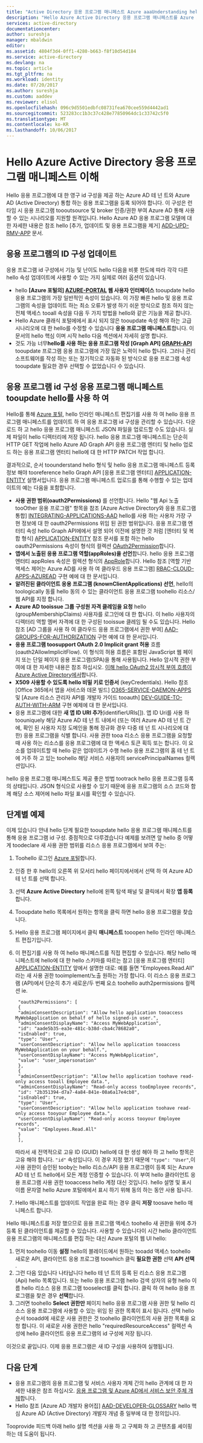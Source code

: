 ```yaml
---
title: "Active Directory 응용 프로그램 매니페스트 Azure aaaUnderstanding hello | Microsoft Docs"
description: "Hello Azure Active Directory 응용 프로그램 매니페스트를 Azure AD 테 넌 트에 응용 프로그램 id 구성을 나타내며 toofacilitate 사용 되는 OAuth 인증, 승인 환경 등의 자세한 정보를 제공 합니다."
services: active-directory
documentationcenter: 
author: sureshja
manager: mbaldwin
editor: 
ms.assetid: 4804f3d4-0ff1-4280-b663-f8f10d54d184
ms.service: active-directory
ms.devlang: na
ms.topic: article
ms.tgt_pltfrm: na
ms.workload: identity
ms.date: 07/20/2017
ms.author: sureshja
ms.custom: aaddev
ms.reviewer: elisol
ms.openlocfilehash: 096c9d5501edbfc08731fea670cee559d4442ad1
ms.sourcegitcommit: 523283cc1b3c37c428e77850964dc1c33742c5f0
ms.translationtype: MT
ms.contentlocale: ko-KR
ms.lasthandoff: 10/06/2017
---
```

# <a name="understanding-hello-azure-active-directory-application-manifest"></a>Hello Azure Active Directory 응용 프로그램 매니페스트 이해
Hello 응용 프로그램에 대 한 영구 id 구성을 제공 하는 Azure AD 테 넌 트와 Azure AD (Active Directory) 통합 하는 응용 프로그램을 등록 되어야 합니다. 이 구성은 런타임 시 응용 프로그램 toooutsource 및 broker 인증/권한 부여 Azure AD 통해 사용할 수 있는 시나리오를 지원할 원격입니다. Hello Azure AD 응용 프로그램 모델에 대 한 자세한 내용은 참조 hello [추가, 업데이트 및 응용 프로그램을 제거] [ ADD-UPD-RMV-APP] 문서.

## <a name="updating-an-applications-identity-configuration"></a>응용 프로그램의 ID 구성 업데이트
응용 프로그램 id 구성에서 기능 및 난이도 hello 다음을 비롯 한도에 따라 각각 다른 hello 속성 업데이트에 사용할 수 있는 가지 실제로 여러 옵션이 있습니다.

* hello  **[Azure 포털의] [ AZURE-PORTAL] 웹 사용자 인터페이스** tooupdate hello 응용 프로그램의 가장 일반적인 속성이 있습니다. 이 가장 빠른 hello 및 응용 프로그램의 속성을 업데이트 하는 최소 오류가 발생 하기 쉬운 방식으로 참조 하지 않는 전체 액세스 tooall 속성을 다음 두 가지 방법을 hello와 같은 기능을 제공 합니다.
* Hello Azure 클래식 포털에에서 표시 되지 않은 tooupdate 속성 해야 하는 고급 시나리오에 대 한 hello를 수정할 수 있습니다 **응용 프로그램 매니페스트**합니다. 이 문서의 hello 핵심 이며 시작 hello 다음 섹션에서 자세히 설명 합니다.
* 것도 가능 너무**hello를 사용 하는 응용 프로그램 작성 [Graph API] [ GRAPH-API]**  tooupdate 프로그램 응용 프로그램에 가장 많은 노력이 hello 합니다. 그러나 관리 소프트웨어를 작성 하는 또는 정기적으로 자동화 된 방식으로 응용 프로그램 속성 tooupdate 필요한 경우 선택할 수 없었습니다 수 있습니다.

## <a name="using-hello-application-manifest-tooupdate-an-applications-identity-configuration"></a>응용 프로그램 id 구성 응용 프로그램 매니페스트 tooupdate hello를 사용 하 여
Hello를 통해 [Azure 포털][AZURE-PORTAL], hello 인라인 매니페스트 편집기를 사용 하 여 hello 응용 프로그램 매니페스트를 업데이트 하 여 응용 프로그램 id 구성을 관리할 수 있습니다. 다운로드 하 고 hello 응용 프로그램 매니페스트 JSON 파일을 업로드할 수도 있습니다. 실제 파일이 hello 디렉터리에 저장 됩니다. hello 응용 프로그램 매니페스트는 단순히 HTTP GET 작업에 hello Azure AD Graph API 응용 프로그램 엔터티 및 hello 업로드 하는 응용 프로그램 엔터티 hello에 대 한 HTTP PATCH 작업 합니다.

결과적으로, 순서 toounderstand hello 형식 및 hello 응용 프로그램 매니페스트 등록 정보 해야 tooreference hello Graph API [응용 프로그램 엔터티] [ APPLICATION-ENTITY] 설명서입니다. 응용 프로그램 매니페스트 업로드를 통해 수행할 수 있는 업데이트의 예는 다음을 포함합니다.

* **사용 권한 범위(oauth2Permissions)** 를 선언합니다. Hello "웹 Api 노출 tooOther 응용 프로그램" 항목을 참조 [Azure Active Directory와 응용 프로그램 통합] [ INTEGRATING-APPLICATIONS-AAD] hello를 사용 하는 사용자 가장 구현 정보에 대 한 oauth2Permissions 위임 된 권한 범위입니다. 응용 프로그램 엔터티 속성 hello Graph API에에서 설명 되어 이전에 설명한 것 처럼 [엔터티 및 복합 형식] [ APPLICATION-ENTITY] 참조 문서를 포함 하는 hello oauth2Permissions 속성이 형식의 컬렉션 [OAuth2Permission][APPLICATION-ENTITY-OAUTH2-PERMISSION]합니다.
* **앱에서 노출된 응용 프로그램 역할(appRoles)을 선언**합니다. hello 응용 프로그램 엔터티 appRoles 속성은 컬렉션 형식의 [AppRole][APPLICATION-ENTITY-APP-ROLE]합니다. Hello 참조 [역할 기반 액세스 제어는 Azure AD를 사용 하 여 클라우드 응용 프로그램] [ RBAC-CLOUD-APPS-AZUREAD] 구현 예에 대 한 문서입니다.
* **알려진된 클라이언트 응용 프로그램 (knownClientApplications) 선언**, hello의 toologically 동률 hello 동의 수 있는 클라이언트 응용 프로그램 toohello 리소스/웹 API를 지정 합니다.
* **Azure AD tooissue 그룹 구성원 자격 클레임을 요청** hello (groupMembershipClaims) 사용자를 로그인에 대 한 합니다.  이 hello 사용자의 디렉터리 역할 멤버 자격에 대 한 구성된 tooissue 클레임 될 수도 있습니다. Hello 참조 [AD 그룹을 사용 하 여 클라우드 응용 프로그램에서 권한 부여] [ AAD-GROUPS-FOR-AUTHORIZATION] 구현 예에 대 한 문서입니다.
* **응용 프로그램 toosupport OAuth 2.0 Implicit grant 허용** 흐름 (oauth2AllowImplicitFlow). 이 형식의 허용 흐름은 포함된 JavaScript 웹 페이지 또는 단일 페이지 응용 프로그램(SPA)을 통해 사용됩니다. Hello 암시적 권한 부여에 대 한 자세한 내용은 참조 하십시오. [이해 hello OAuth2 암시적 부여 흐름이 Azure Active Directory에서][IMPLICIT-GRANT]합니다.
* **X509 사용할 수 있도록 hello 비밀 키로 인증서** (keyCredentials). Hello 참조 [Office 365에서 앱을 서비스와 데몬 빌드] [ O365-SERVICE-DAEMON-APPS] 및 [Azure 리소스 관리자 API를 개발자 가이드 tooauth] [ DEV-GUIDE-TO-AUTH-WITH-ARM] 구현 예제에 대 한 문서입니다.
* 응용 프로그램에 대한 **새 앱 ID URI 추가**(identifierURIs[]). 앱 ID Uri를 사용 하 toouniquely 해당 Azure AD 테 넌 트 내에서 (또는 여러 Azure AD 테 넌 트 간에, 확인 된 사용자 지정 도메인을 통해 정규화 경우 다중 테 넌 트 시나리오에 대 한) 응용 프로그램을 식별 합니다. 사용 권한 tooa 리소스 응용 프로그램을 요청할 때 사용 하는 리소스를 응용 프로그램에 대 한 액세스 토큰 획득 또는 합니다. 이 요소를 업데이트할 때 hello 같은 업데이트가 수행 hello 응용 프로그램의 홈 테 넌 트에 거주 하 고 있는 toohello 해당 서비스 사용자의 servicePrincipalNames 컬렉션입니다.

hello 응용 프로그램 매니페스트도 제공 좋은 방법 tootrack hello 응용 프로그램 등록의 상태입니다. JSON 형식으로 사용할 수 있기 때문에 응용 프로그램의 소스 코드와 함께 해당 소스 제어에 hello 파일 표시를 확인할 수 있습니다.

## <a name="step-by-step-example"></a>단계별 예제
이제 있습니다 안내 hello 단계 필요한 tooupdate hello 응용 프로그램 매니페스트를 통해 응용 프로그램 id 구성. 중점적으로 다루겠습니다 예제를 보려면 앞 hello 중 어떻게 toodeclare 새 사용 권한 범위를 리소스 응용 프로그램에서 보여 주는:

1. Toohello 로그인 [Azure 포털][AZURE-PORTAL]합니다.
2. 인증 한 후 hello의 오른쪽 위 모서리 hello 페이지에서에서 선택 하 여 Azure AD 테 넌 트를 선택 합니다.
3. 선택 **Azure Active Directory** hello에 왼쪽 탐색 패널 및 클릭에서 확장 **앱 등록**합니다.
4. Tooupdate hello 목록에서 원하는 항목을 클릭 하면 hello 응용 프로그램을 찾습니다.
5. Hello 응용 프로그램 페이지에서 클릭 **매니페스트** tooopen hello 인라인 매니페스트 편집기입니다. 
6. 이 편집기를 사용 하 여 hello 매니페스트를 직접 편집할 수 있습니다. 해당 hello 매니페스트에 hello에 대 한 hello 스키마를 따르는 참고 [응용 프로그램 엔터티] [ APPLICATION-ENTITY] 앞에서 설명한 대로: 예를 들면 "Employees.Read.All" 라는 새 사용 권한 tooimplement/노출 원하는 가정 합니다. 이 리소스 응용 프로그램 (API)에서 단순히 추가 새로운/두 번째 요소 toohello auth2permissions 컬렉션 ie.
   
        "oauth2Permissions": [
        {
        "adminConsentDescription": "Allow hello application tooaccess MyWebApplication on behalf of hello signed-in user.",
        "adminConsentDisplayName": "Access MyWebApplication",
        "id": "aade5b35-ea3e-481c-b38d-cba4c78682a0",
        "isEnabled": true,
        "type": "User",
        "userConsentDescription": "Allow hello application tooaccess MyWebApplication on your behalf.",
        "userConsentDisplayName": "Access MyWebApplication",
        "value": "user_impersonation"
        },
        {
        "adminConsentDescription": "Allow hello application toohave read-only access tooall Employee data.",
        "adminConsentDisplayName": "Read-only access tooEmployee records",
        "id": "2b351394-d7a7-4a84-841e-08a6a17e4cb8",
        "isEnabled": true,
        "type": "User",
        "userConsentDescription": "Allow hello application toohave read-only access tooyour Employee data.",
        "userConsentDisplayName": "Read-only access tooyour Employee records",
        "value": "Employees.Read.All"
        }
        ],
   
    따라서 새 전역적으로 고유 ID (GUID) hello에 대 한 생성 해야 하 고 hello 항목은 고유 해야 합니다. `"id"` 속성입니다. 이 경우 지정 했기 때문에 `"type": "User"`,이 사용 권한이 승인된 tooby는 hello 리소스/API 응용 프로그램이 등록 되는 Azure AD 테 넌 트 hello에서 모든 계정 인증할 수 있습니다. 이 부여 hello 클라이언트 응용 프로그램 사용 권한 tooaccess hello 계정 대신 것입니다. hello 설명 및 표시 이름 문자열 hello Azure 포털에에서 표시 하기 위해 동의 하는 동안 사용 됩니다.
6. Hello 매니페스트를 업데이트 작업을 완료 하는 경우 클릭 **저장** toosave hello 매니페스트 합니다.  
   
Hello 매니페스트를 저장 했으므로 응용 프로그램 액세스 toohello 새 권한을 위에 추가 등록 된 클라이언트를 제공할 수 있습니다. 사용할 수 있습니다이 시간 hello 클라이언트 응용 프로그램의 매니페스트를 편집 하는 대신 Azure 포털의 웹 UI hello:  

1. 먼저 toohello 이동 **설정** hello의 블레이드에서 원하는 tooadd 액세스 toohello 새로운 API, 클라이언트 응용 프로그램 toowhich 클릭 **필요한 권한** 선택 **API 선택** .
2. 그런 다음 있습니다 나타납니다 hello 테 넌 트의 등록 된 리소스 응용 프로그램 (Api) hello 목록입니다. 또는 hello 응용 프로그램 hello 검색 상자의 유형 hello 이름 hello 리소스 응용 프로그램 tooselect를 클릭 합니다. 클릭 하 여 hello 응용 프로그램을 찾은 경우 **선택**합니다.  
3. 그러면 toohello **Select 권한만** 페이지 hello 응용 프로그램 사용 권한 및 hello 리소스 응용 프로그램에 사용할 수 있는 위임 된 권한 목록이 표시 됩니다. 선택 hello 순서 tooadd에 새로운 사용 권한은 것 toohello 클라이언트의 사용 권한 목록을 요청 합니다. 이 새로운 사용 권한은 hello "requiredResourceAccess" 컬렉션 속성에 hello 클라이언트 응용 프로그램의 id 구성에 저장 됩니다.


이것으로 끝입니다. 이제 응용 프로그램은 새 ID 구성을 사용하여 실행됩니다.

## <a name="next-steps"></a>다음 단계
* 응용 프로그램의 응용 프로그램 및 서비스 사용자 개체 간의 hello 관계에 대 한 자세한 내용은 참조 하십시오. [응용 프로그램 및 Azure AD에서 서비스 보안 주체 개체][AAD-APP-OBJECTS]합니다.
* Hello 참조 [Azure AD 개발자 용어집] [ AAD-DEVELOPER-GLOSSARY] hello 핵심 Azure AD (Active Directory) 개발자 개념 중 일부에 대 한 정의입니다.

Tooprovide 피드백 아래 hello 설명 섹션을 사용 하 고 구체화 하 고 콘텐츠를 셰이핑 하는 데 도움이 됩니다.

<!--article references -->
[AAD-APP-OBJECTS]: active-directory-application-objects.md
[AAD-DEVELOPER-GLOSSARY]: active-directory-dev-glossary.md
[AAD-GROUPS-FOR-AUTHORIZATION]: http://www.dushyantgill.com/blog/2014/12/10/authorization-cloud-applications-using-ad-groups/
[ADD-UPD-RMV-APP]: active-directory-integrating-applications.md
[APPLICATION-ENTITY]: https://msdn.microsoft.com/Library/Azure/Ad/Graph/api/entity-and-complex-type-reference#application-entity
[APPLICATION-ENTITY-APP-ROLE]: https://msdn.microsoft.com/Library/Azure/Ad/Graph/api/entity-and-complex-type-reference#approle-type
[APPLICATION-ENTITY-OAUTH2-PERMISSION]: https://msdn.microsoft.com/Library/Azure/Ad/Graph/api/entity-and-complex-type-reference#oauth2permission-type
[AZURE-PORTAL]: https://portal.azure.com
[DEV-GUIDE-TO-AUTH-WITH-ARM]: http://www.dushyantgill.com/blog/2015/05/23/developers-guide-to-auth-with-azure-resource-manager-api/
[GRAPH-API]: active-directory-graph-api.md
[IMPLICIT-GRANT]: active-directory-dev-understanding-oauth2-implicit-grant.md
[INTEGRATING-APPLICATIONS-AAD]: https://azure.microsoft.com/documentation/articles/active-directory-integrating-applications/
[O365-PERM-DETAILS]: https://msdn.microsoft.com/office/office365/HowTo/application-manifest
[O365-SERVICE-DAEMON-APPS]: https://msdn.microsoft.com/office/office365/howto/building-service-apps-in-office-365
[RBAC-CLOUD-APPS-AZUREAD]: http://www.dushyantgill.com/blog/2014/12/10/roles-based-access-control-in-cloud-applications-using-azure-ad/

